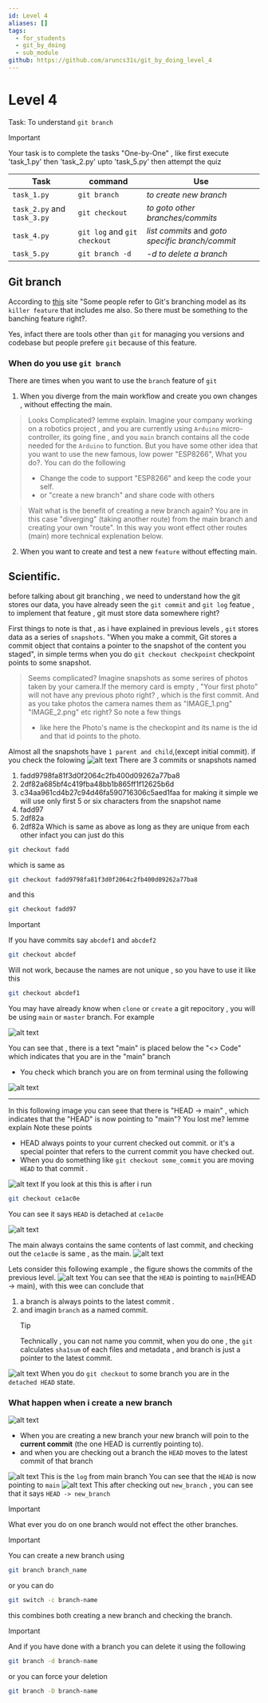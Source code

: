 ```yaml
---
id: Level 4
aliases: []
tags:
  - for_students
  - git_by_doing
  - sub_module
github: https://github.com/aruncs31s/git_by_doing_level_4
---
```


# Level 4

Task: To understand `git branch`

> [!IMPORTANT]
> Your task is to complete the tasks "One-by-One" , like first execute 'task_1.py' then 'task_2.py' upto 'task_5.py' then attempt the quiz

| Task                        | command                      | Use                                              |
| --------------------------- | ---------------------------- | ------------------------------------------------ |
| `task_1.py`                 | `git branch`                 | _to create new branch_                           |
| `task_2.py` and `task_3.py` | `git checkout`               | _to goto other branches/commits_                 |
| `task_4.py`                 | `git log` and `git checkout` | _list commits_ and _goto specific branch/commit_ |
| `task_5.py`                 | `git branch -d`              | _-d to delete a branch_                          |

## Git branch

According to [this](https://git-scm.com/book/en/v2/Git-Branching-Branches-in-a-Nutshell) site "Some people refer to Git's branching model as its `killer feature` that includes me also. So there must be something to the banching feature right?.

Yes, infact there are tools other than `git` for managing you versions and codebase but people prefere `git` because of this feature.

### When do you use `git branch`

There are times when you want to use the `branch` feature of `git`

1. When you diverge from the main workflow and create you own changes , without effecting the main.

> Looks Complicated? lemme explain.
> Imagine your company working on a robotics project , and you are currently using `Arduino` micro-controller, its going fine , and you `main` branch contains all the code needed for the `Arduino` to function. But you have some other idea that you want to use the new famous, low power "ESP8266", What you do?. You can do the following
>
> - Change the code to support "ESP8266" and keep the code your self.
> - or "create a new branch" and share code with others

> Wait what is the benefit of creating a new branch again?
> You are in this case "diverging" (taking another route) from the main branch and creating your own "route". In this way you wont effect other routes (main) more technical explenation below.

2. When you want to create and test a new `feature` without effecting main.

## Scientific.

before talking about git branching , we need to understand how the git stores our data, you have already seen the `git commit` and `git log` featue , to implement that feature , git must store data somewhere right?

First things to note is that , as i have explained in previous levels , `git` stores data as a series of `snapshots`. "When you make a commit, Git stores a commit object that contains a pointer to the snapshot of the content you staged", in simple terms when you do `git checkout checkpoint` checkpoint points to some snapshot.

> Seems complicated?
> Imagine snapshots as some serires of photos taken by your camera.If the memory card is empty , "Your first photo" will not have any previous photo right? , which is the first commit. And as you take photos the camera names them as "IMAGE_1.png" "IMAGE_2.png" etc right? So note a few things
>
> - like here the Photo's name is the checkopint and its name is the id and that id points to the photo.

Almost all the snapshots have `1 parent and child`,(except initial commit). if you check the folowing
![alt text](imgs_for_4/image-1.png)
There are 3 commits or snapshots named

1. fadd9798fa81f3d0f2064c2fb400d09262a77ba8
2. 2df82a685bf4c419fba48bb1b865ff1f12625b6d
3. c34aa961cd4b27c94d46fa590716306c5aed1faa
   for making it simple we will use only first 5 or six characters from the snapshot name
4. fadd97
5. 2df82a
6. 2df82a
   Which is same as above as long as they are unique from each other
   infact you can just do this

```bash
git checkout fadd
```

which is same as

```bash
git checkout fadd9798fa81f3d0f2064c2fb400d09262a77ba8
```

and this

```bash
git checkout fadd97
```

> [!IMPORTANT]
> If you have commits say `abcdef1` and `abcdef2`
>
> ```bash
> git checkout abcdef
> ```
>
> Will not work, because the names are not unique , so you have to use it like this
>
> ```bash
> git checkout abcdef1
> ```

You may have already know when `clone` or `create` a git repocitory , you will be using `main` or `master` branch. For example

![alt text](imgs_for_4/image-2.png)

You can see that , there is a text "main" is placed below the "<> Code" which indicates that you are in the "main" branch

- You check which branch you are on from terminal using the following

![alt text](imgs_for_4/image-3.png)

---

In this following image you can seee that there is "HEAD -> main" , which indicates that the "HEAD" is now pointing to "main"? You lost me? lemme explain
Note these points

- HEAD always points to your current checked out commit. or it's a special pointer that refers to the current commit you have checked out.
- When you do something like `git checkout some_commit` you are moving `HEAD` to that commit .

![alt text](imgs_for_4/image-6.png)
If you look at this this is after i run

```bash
git checkout ce1ac0e
```

You can see it says `HEAD` is detached at `ce1ac0e`

![alt text](imgs_for_4/image-4.png)

The main always contains the same contents of last commit, and checking out the `ce1ac0e` is same , as the main.
![alt text](imgs_for_4/image-5.png)

Lets consider this following example , the figure shows the commits of the previous level.
![alt text](imgs_for_4/image-7.png)
You can see that the `HEAD` is pointing to `main`(HEAD -> main), with this wee can conclude that

1. a branch is always points to the latest commit .
2. and imagin `branch` as a named commit.
   > [!TIP]
   > Technically , you can not name you commit, when you do one , the `git` calculates `sha1sum` of each files and metadata , and branch is just a pointer to the latest commit.

![alt text](imgs_for_4/image-8.png)
When you do `git checkout` to some branch you are in the `detached HEAD` state.

### What happen when i create a new branch

![alt text](imgs_for_4/image-12.png)

- When you are creating a new branch your new branch will poin to the **current commit** (the one HEAD is currently pointing to).
- and when you are checking out a branch the `HEAD` moves to the latest commit of that branch

![alt text](imgs_for_4/image-10.png)
This is the `log` from main branch You can see that the `HEAD` is now pointing to `main`
![alt text](imgs_for_4/image-11.png)
This after checking out `new_branch` , you can see that it says `HEAD -> new_branch`

> [!IMPORTANT]
> What ever you do on one branch would not effect the other branches.

> [!IMPORTANT]
> You can create a new branch using
>
> ```bash
> git branch branch_name
> ```
>
> or you can do
>
> ```bash
> git switch -c branch-name
> ```
>
> this combines both creating a new branch and checking the branch.

> [!IMPORTANT]
> And if you have done with a branch you can delete it using the following
>
> ```bash
> git branch -d branch-name
> ```
>
> or you can force your deletion
>
> ```bash
> git branch -D branch-name
> ```
